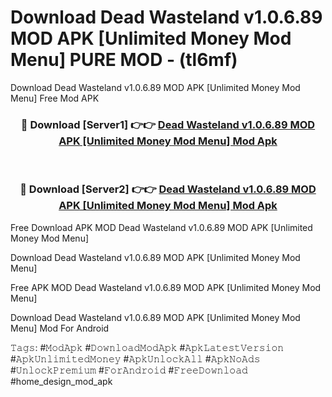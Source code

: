 # Download Dead Wasteland v1.0.6.89 MOD APK [Unlimited Money Mod Menu] PURE MOD - (tl6mf)
Download Dead Wasteland v1.0.6.89 MOD APK [Unlimited Money Mod Menu] Free Mod APK

<div align="center">
<h3>🔴 Download [Server1] 👉👉 <a href="https://apk-comot.site?title=Dead_Wasteland_v1.0.6.89_MOD_APK_[Unlimited_Money_Mod_Menu]">Dead Wasteland v1.0.6.89 MOD APK [Unlimited Money Mod Menu] Mod Apk</a></h3><br>

<h3>🔴 Download [Server2] 👉👉 <a href="https://apk-comot.site?title=Dead_Wasteland_v1.0.6.89_MOD_APK_[Unlimited_Money_Mod_Menu]">Dead Wasteland v1.0.6.89 MOD APK [Unlimited Money Mod Menu] Mod Apk</a></h3>
</div>


Free Download APK MOD Dead Wasteland v1.0.6.89 MOD APK [Unlimited Money Mod Menu]

Download Dead Wasteland v1.0.6.89 MOD APK [Unlimited Money Mod Menu] 

Free APK MOD Dead Wasteland v1.0.6.89 MOD APK [Unlimited Money Mod Menu] 

Download Dead Wasteland v1.0.6.89 MOD APK [Unlimited Money Mod Menu] Mod For Android

𝚃𝚊𝚐𝚜: #𝙼𝚘𝚍𝙰𝚙𝚔 #𝙳𝚘𝚠𝚗𝚕𝚘𝚊𝚍𝙼𝚘𝚍𝙰𝚙𝚔 #𝙰𝚙𝚔𝙻𝚊𝚝𝚎𝚜𝚝𝚅𝚎𝚛𝚜𝚒𝚘𝚗 #𝙰𝚙𝚔𝚄𝚗𝚕𝚒𝚖𝚒𝚝𝚎𝚍𝙼𝚘𝚗𝚎𝚢 #𝙰𝚙𝚔𝚄𝚗𝚕𝚘𝚌𝚔𝙰𝚕𝚕 #𝙰𝚙𝚔𝙽𝚘𝙰𝚍𝚜 #𝚄𝚗𝚕𝚘𝚌𝚔𝙿𝚛𝚎𝚖𝚒𝚞𝚖 #𝙵𝚘𝚛𝙰𝚗𝚍𝚛𝚘𝚒𝚍 #𝙵𝚛𝚎𝚎𝙳𝚘𝚠𝚗𝚕𝚘𝚊𝚍 #home_design_mod_apk